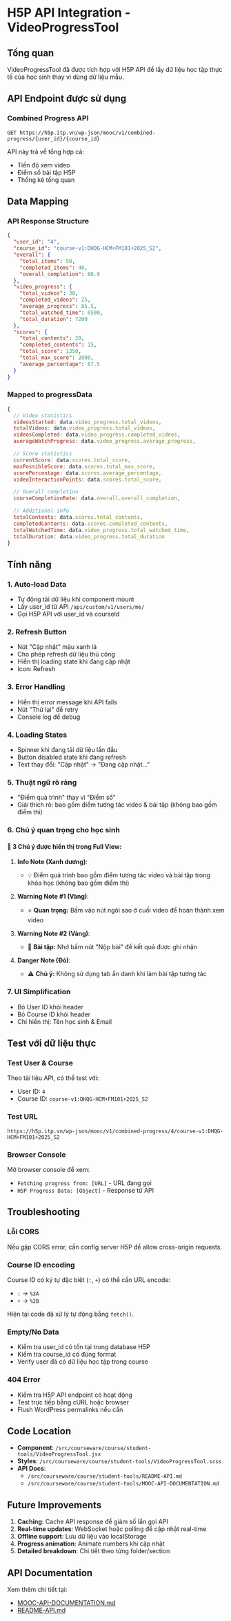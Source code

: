 # H5P API Integration - VideoProgressTool

## Tổng quan
VideoProgressTool đã được tích hợp với H5P API để lấy dữ liệu học tập thực tế của học sinh thay vì dùng dữ liệu mẫu.

## API Endpoint được sử dụng

### Combined Progress API
```
GET https://h5p.itp.vn/wp-json/mooc/v1/combined-progress/{user_id}/{course_id}
```

API này trả về tổng hợp cả:
- Tiến độ xem video
- Điểm số bài tập H5P
- Thống kê tổng quan

## Data Mapping

### API Response Structure
```json
{
  "user_id": "4",
  "course_id": "course-v1:DHQG-HCM+FM101+2025_S2",
  "overall": {
    "total_items": 50,
    "completed_items": 40,
    "overall_completion": 80.0
  },
  "video_progress": {
    "total_videos": 30,
    "completed_videos": 25,
    "average_progress": 85.5,
    "total_watched_time": 6500,
    "total_duration": 7200
  },
  "scores": {
    "total_contents": 20,
    "completed_contents": 15,
    "total_score": 1350,
    "total_max_score": 2000,
    "average_percentage": 67.5
  }
}
```

### Mapped to progressData
```javascript
{
  // Video statistics
  videosStarted: data.video_progress.total_videos,
  totalVideos: data.video_progress.total_videos,
  videosCompleted: data.video_progress.completed_videos,
  averageWatchProgress: data.video_progress.average_progress,

  // Score statistics
  currentScore: data.scores.total_score,
  maxPossibleScore: data.scores.total_max_score,
  scorePercentage: data.scores.average_percentage,
  videoInteractionPoints: data.scores.total_score,

  // Overall completion
  courseCompletionRate: data.overall.overall_completion,

  // Additional info
  totalContents: data.scores.total_contents,
  completedContents: data.scores.completed_contents,
  totalWatchedTime: data.video_progress.total_watched_time,
  totalDuration: data.video_progress.total_duration
}
```

## Tính năng

### 1. Auto-load Data
- Tự động tải dữ liệu khi component mount
- Lấy user_id từ API `/api/custom/v1/users/me/`
- Gọi H5P API với user_id và courseId

### 2. Refresh Button
- Nút "Cập nhật" màu xanh lá
- Cho phép refresh dữ liệu thủ công
- Hiển thị loading state khi đang cập nhật
- Icon: Refresh

### 3. Error Handling
- Hiển thị error message khi API fails
- Nút "Thử lại" để retry
- Console log để debug

### 4. Loading States
- Spinner khi đang tải dữ liệu lần đầu
- Button disabled state khi đang refresh
- Text thay đổi: "Cập nhật" → "Đang cập nhật..."

### 5. Thuật ngữ rõ ràng
- "Điểm quá trình" thay vì "Điểm số"
- Giải thích rõ: bao gồm điểm tương tác video & bài tập (không bao gồm điểm thi)

### 6. Chú ý quan trọng cho học sinh
#### 📌 3 Chú ý được hiển thị trong Full View:

1. **Info Note (Xanh dương)**:
   - 💡 Điểm quá trình bao gồm điểm tương tác video và bài tập trong khóa học (không bao gồm điểm thi)

2. **Warning Note #1 (Vàng)**:
   - ⭐ **Quan trọng:** Bấm vào nút ngôi sao ở cuối video để hoàn thành xem video

3. **Warning Note #2 (Vàng)**:
   - 📝 **Bài tập:** Nhớ bấm nút "Nộp bài" để kết quả được ghi nhận

4. **Danger Note (Đỏ)**:
   - ⚠️ **Chú ý:** Không sử dụng tab ẩn danh khi làm bài tập tương tác

### 7. UI Simplification
- Bỏ User ID khỏi header
- Bỏ Course ID khỏi header
- Chỉ hiển thị: Tên học sinh & Email

## Test với dữ liệu thực

### Test User & Course
Theo tài liệu API, có thể test với:
- User ID: `4`
- Course ID: `course-v1:DHQG-HCM+FM101+2025_S2`

### Test URL
```
https://h5p.itp.vn/wp-json/mooc/v1/combined-progress/4/course-v1:DHQG-HCM+FM101+2025_S2
```

### Browser Console
Mở browser console để xem:
- `Fetching progress from: [URL]` - URL đang gọi
- `H5P Progress Data: [Object]` - Response từ API

## Troubleshooting

### Lỗi CORS
Nếu gặp CORS error, cần config server H5P để allow cross-origin requests.

### Course ID encoding
Course ID có ký tự đặc biệt (`:`, `+`) có thể cần URL encode:
- `:` → `%3A`
- `+` → `%2B`

Hiện tại code đã xử lý tự động bằng `fetch()`.

### Empty/No Data
- Kiểm tra user_id có tồn tại trong database H5P
- Kiểm tra course_id có đúng format
- Verify user đã có dữ liệu học tập trong course

### 404 Error
- Kiểm tra H5P API endpoint có hoạt động
- Test trực tiếp bằng cURL hoặc browser
- Flush WordPress permalinks nếu cần

## Code Location

- **Component**: `/src/courseware/course/student-tools/VideoProgressTool.jsx`
- **Styles**: `/src/courseware/course/student-tools/VideoProgressTool.scss`
- **API Docs**:
  - `/src/courseware/course/student-tools/README-API.md`
  - `/src/courseware/course/student-tools/MOOC-API-DOCUMENTATION.md`

## Future Improvements

1. **Caching**: Cache API response để giảm số lần gọi API
2. **Real-time updates**: WebSocket hoặc polling để cập nhật real-time
3. **Offline support**: Lưu dữ liệu vào localStorage
4. **Progress animation**: Animate numbers khi cập nhật
5. **Detailed breakdown**: Chi tiết theo từng folder/section

## API Documentation

Xem thêm chi tiết tại:
- [MOOC-API-DOCUMENTATION.md](./MOOC-API-DOCUMENTATION.md)
- [README-API.md](./README-API.md)
